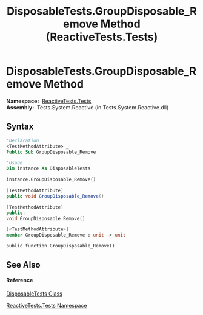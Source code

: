 ﻿---
title: DisposableTests.GroupDisposable_Remove Method  (ReactiveTests.Tests)
TOCTitle: GroupDisposable_Remove Method
ms:assetid: M:ReactiveTests.Tests.DisposableTests.GroupDisposable_Remove
ms:mtpsurl: https://msdn.microsoft.com/en-us/library/reactivetests.tests.disposabletests.groupdisposable_remove(v=VS.103)
ms:contentKeyID: 36620204
ms.date: 06/28/2011
mtps_version: v=VS.103
f1_keywords:
- ReactiveTests.Tests.DisposableTests.GroupDisposable_Remove
dev_langs:
- CSharp
- JScript
- VB
- FSharp
- c++
---

# DisposableTests.GroupDisposable\_Remove Method

**Namespace:**  [ReactiveTests.Tests](hh289046\(v=vs.103\).md)  
**Assembly:**  Tests.System.Reactive (in Tests.System.Reactive.dll)

## Syntax

``` vb
'Declaration
<TestMethodAttribute> _
Public Sub GroupDisposable_Remove
```

``` vb
'Usage
Dim instance As DisposableTests

instance.GroupDisposable_Remove()
```

``` csharp
[TestMethodAttribute]
public void GroupDisposable_Remove()
```

``` c++
[TestMethodAttribute]
public:
void GroupDisposable_Remove()
```

``` fsharp
[<TestMethodAttribute>]
member GroupDisposable_Remove : unit -> unit 
```

``` jscript
public function GroupDisposable_Remove()
```

## See Also

#### Reference

[DisposableTests Class](hh315231\(v=vs.103\).md)

[ReactiveTests.Tests Namespace](hh289046\(v=vs.103\).md)

